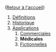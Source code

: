 ([Retour à l'accueil](https://sylviehannon.github.io/chatbot/))
1. [Définitions](definitions.md)
2. [Historique](historique.md)
3. [Applications](applications.md)
      1. [Commerciales](acommerciales.md)
      2. **Médicales**
      3. [Fictionnelles](afictions.md)
